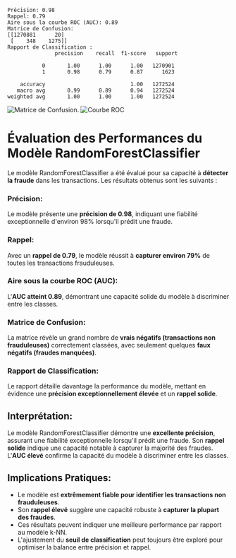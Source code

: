 ```
Précision: 0.98
Rappel: 0.79
Aire sous la courbe ROC (AUC): 0.89
Matrice de Confusion:
[[1270881      20]
 [    348    1275]]
Rapport de Classification :
               precision    recall  f1-score   support

           0       1.00      1.00      1.00   1270901
           1       0.98      0.79      0.87      1623

    accuracy                           1.00   1272524
   macro avg       0.99      0.89      0.94   1272524
weighted avg       1.00      1.00      1.00   1272524
```
![Matrice de Confusion.](https://github.com/SebastienCherki/G2_P5-ML/blob/main/Mod%C3%A8le/RandomForestClassifier/Matrice%20de%20Confusion.png)
![Courbe ROC](https://github.com/SebastienCherki/G2_P5-ML/blob/main/Mod%C3%A8le/RandomForestClassifier/ROC.png)

# Évaluation des Performances du Modèle RandomForestClassifier

Le modèle RandomForestClassifier a été évalué pour sa capacité à **détecter la fraude** dans les transactions. Les résultats obtenus sont les suivants :

### Précision:
Le modèle présente une **précision de 0.98**, indiquant une fiabilité exceptionnelle d'environ 98% lorsqu'il prédit une fraude.

### Rappel:
Avec un **rappel de 0.79**, le modèle réussit à **capturer environ 79%** de toutes les transactions frauduleuses.

### Aire sous la courbe ROC (AUC):
L'**AUC atteint 0.89**, démontrant une capacité solide du modèle à discriminer entre les classes.

### Matrice de Confusion:
La matrice révèle un grand nombre de **vrais négatifs (transactions non frauduleuses)** correctement classées, avec seulement quelques **faux négatifs (fraudes manquées)**.

### Rapport de Classification:
Le rapport détaille davantage la performance du modèle, mettant en évidence une **précision exceptionnellement élevée** et un **rappel solide**.

## Interprétation:

Le modèle RandomForestClassifier démontre une **excellente précision**, assurant une fiabilité exceptionnelle lorsqu'il prédit une fraude. Son **rappel solide** indique une capacité notable à capturer la majorité des fraudes. L'**AUC élevé** confirme la capacité du modèle à discriminer entre les classes.

## Implications Pratiques:

- Le modèle est **extrêmement fiable pour identifier les transactions non frauduleuses**.
- Son **rappel élevé** suggère une capacité robuste à **capturer la plupart des fraudes**.
- Ces résultats peuvent indiquer une meilleure performance par rapport au modèle k-NN.
- L'ajustement du **seuil de classification** peut toujours être exploré pour optimiser la balance entre précision et rappel.

